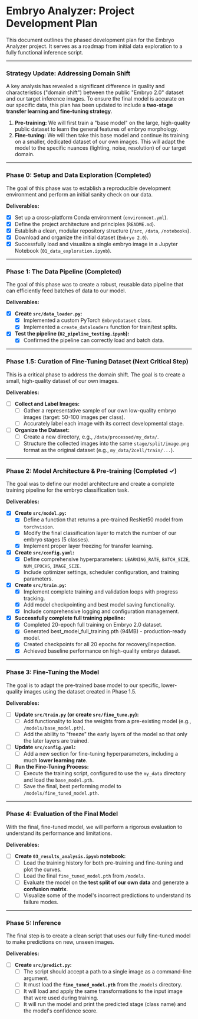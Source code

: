 # Embryo Analyzer: Project Development Plan

This document outlines the phased development plan for the Embryo Analyzer project. It serves as a roadmap from initial data exploration to a fully functional inference script.

---

### Strategy Update: Addressing Domain Shift

A key analysis has revealed a significant difference in quality and characteristics ("domain shift") between the public "Embryo 2.0" dataset and our target inference images. To ensure the final model is accurate on our specific data, this plan has been updated to include a **two-stage transfer learning and fine-tuning strategy**.

1.  **Pre-training:** We will first train a "base model" on the large, high-quality public dataset to learn the general features of embryo morphology.
2.  **Fine-tuning:** We will then take this base model and continue its training on a smaller, dedicated dataset of our own images. This will adapt the model to the specific nuances (lighting, noise, resolution) of our target domain.

---

### Phase 0: Setup and Data Exploration (Completed)

The goal of this phase was to establish a reproducible development environment and perform an initial sanity check on our data.

**Deliverables:**
- [x] Set up a cross-platform Conda environment (`environment.yml`).
- [x] Define the project architecture and principles (`README.md`).
- [x] Establish a clean, modular repository structure (`/src`, `/data`, `/notebooks`).
- [x] Download and organize the initial dataset (`Embryo 2.0`).
- [x] Successfully load and visualize a single embryo image in a Jupyter Notebook (`01_data_exploration.ipynb`).

---

### Phase 1: The Data Pipeline (Completed)

The goal of this phase was to create a robust, reusable data pipeline that can efficiently feed batches of data to our model.

**Deliverables:**
- [x] **Create `src/data_loader.py`:**
    - [x] Implemented a custom PyTorch `EmbryoDataset` class.
    - [x] Implemented a `create_dataloaders` function for train/test splits.
- [x] **Test the pipeline (`02_pipeline_testing.ipynb`):**
    - [x] Confirmed the pipeline can correctly load and batch data.

---

### Phase 1.5: Curation of Fine-Tuning Dataset (Next Critical Step)

This is a critical phase to address the domain shift. The goal is to create a small, high-quality dataset of our own images.

**Deliverables:**
- [ ] **Collect and Label Images:**
    - [ ] Gather a representative sample of our own low-quality embryo images (target: 50-100 images per class).
    - [ ] Accurately label each image with its correct developmental stage.
- [ ] **Organize the Dataset:**
    - [ ] Create a new directory, e.g., `/data/processed/my_data/`.
    - [ ] Structure the collected images into the same `stage/split/image.png` format as the original dataset (e.g., `my_data/2cell/train/...`).

---

### Phase 2: Model Architecture & Pre-training (Completed ✓)

The goal was to define our model architecture and create a complete training pipeline for the embryo classification task.

**Deliverables:**
- [x] **Create `src/model.py`:**
    - [x] Define a function that returns a pre-trained ResNet50 model from `torchvision`.
    - [x] Modify the final classification layer to match the number of our embryo stages (5 classes).
    - [x] Implement proper layer freezing for transfer learning.
- [x] **Create `src/config.yaml`:**
    - [x] Define comprehensive hyperparameters: `LEARNING_RATE`, `BATCH_SIZE`, `NUM_EPOCHS`, `IMAGE_SIZE`.
    - [x] Include optimizer settings, scheduler configuration, and training parameters.
- [x] **Create `src/train.py`:**
    - [x] Implement complete training and validation loops with progress tracking.
    - [x] Add model checkpointing and best model saving functionality.
    - [x] Include comprehensive logging and configuration management.
- [x] **Successfully complete full training pipeline:**
    - [x] Completed 20-epoch full training on Embryo 2.0 dataset.
    - [x] Generated best_model_full_training.pth (94MB) - production-ready model.
    - [x] Created checkpoints for all 20 epochs for recovery/inspection.
    - [x] Achieved baseline performance on high-quality embryo dataset.

---

### Phase 3: Fine-Tuning the Model

The goal is to adapt the pre-trained base model to our specific, lower-quality images using the dataset created in Phase 1.5.

**Deliverables:**
- [ ] **Update `src/train.py` (or create `src/fine_tune.py`):**
    - [ ] Add functionality to load the weights from a pre-existing model (e.g., `/models/base_model.pth`).
    - [ ] Add the ability to "freeze" the early layers of the model so that only the later layers are trained.
- [ ] **Update `src/config.yaml`:**
    - [ ] Add a new section for fine-tuning hyperparameters, including a much **lower learning rate**.
- [ ] **Run the Fine-Tuning Process:**
    - [ ] Execute the training script, configured to use the `my_data` directory and load the `base_model.pth`.
    - [ ] Save the final, best performing model to `/models/fine_tuned_model.pth`.

---

### Phase 4: Evaluation of the Final Model

With the final, fine-tuned model, we will perform a rigorous evaluation to understand its performance and limitations.

**Deliverables:**
- [ ] **Create `03_results_analysis.ipynb` notebook:**
    - [ ] Load the training history for both pre-training and fine-tuning and plot the curves.
    - [ ] Load the final `fine_tuned_model.pth` from `/models`.
    - [ ] Evaluate the model on the **test split of our own data** and generate a **confusion matrix**.
    - [ ] Visualize some of the model's incorrect predictions to understand its failure modes.

---

### Phase 5: Inference

The final step is to create a clean script that uses our fully fine-tuned model to make predictions on new, unseen images.

**Deliverables:**
- [ ] **Create `src/predict.py`:**
    - [ ] The script should accept a path to a single image as a command-line argument.
    - [ ] It must load the **`fine_tuned_model.pth`** from the `/models` directory.
    - [ ] It will load and apply the same transformations to the input image that were used during training.
    - [ ] It will run the model and print the predicted stage (class name) and the model's confidence score.
